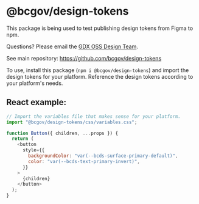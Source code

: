 # @bcgov/design-tokens

This package is being used to test publishing design tokens from Figma to npm.

Questions? Please email the <a href="mailto:corporatewebdesign@gov.bc.ca">GDX OSS Design Team</a>.

See main repository: https://github.com/bcgov/design-tokens

To use, install this package (`npm i @bcgov/design-tokens`) and import the design tokens for your platform. Reference the design tokens according to your platform's needs.

## React example:

```js
// Import the variables file that makes sense for your platform.
import "@bcgov/design-tokens/css/variables.css";

function Button({ children, ...props }) {
  return (
    <button
      style={{
        backgroundColor: "var(--bcds-surface-primary-default)",
        color: "var(--bcds-text-primary-invert)",
      }}
    >
      {children}
    </button>
  );
}
```
